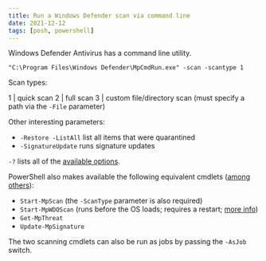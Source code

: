 ```yaml
---
title: Run a Windows Defender scan via command line
date: 2021-12-12
tags: [posh, powershell]
---
```


Windows Defender Antivirus has a command line utility.

```batch
"C:\Program Files\Windows Defender\MpCmdRun.exe" -scan -scantype 1
```

Scan types:

1 | quick scan
2 | full scan
3 | custom file/directory scan (must specify a path via the `-File` parameter)


Other interesting parameters:
* `-Restore -ListAll` list all items that were quarantined
* `-SignatureUpdate` runs signature updates


`-?` lists all of the [available options](https://docs.microsoft.com/en-us/microsoft-365/security/defender-endpoint/command-line-arguments-microsoft-defender-antivirus).


PowerShell also makes available the following equivalent cmdlets ([among others](https://docs.microsoft.com/en-us/powershell/module/defender/)):
* `Start-MpScan` (the `-ScanType` parameter is also required)
* `Start-MpWDOScan` (runs before the OS loads; requires a restart; [more info](https://www.reddit.com/r/antivirus/comments/mzz0ic/windows_defender_offline_scan_vs_online_scan_what/))
* `Get-MpThreat`
* `Update-MpSignature`

The two scanning cmdlets can also be run as jobs by passing the `-AsJob` switch.
